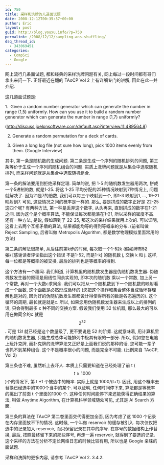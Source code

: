 ```yaml
---
id: 750
title: 采样和洗牌的几道面试题
date: 2008-12-12T00:35:57+00:00
author: Eric
layout: post
guid: http://blog.youxu.info/?p=750
permalink: /2008/12/12/sampling-ans-shuffling/
dsq_thread_id:
  - 343069451
categories:
  - CompSci
  - Google
---
```

网上流行几条面试题, 都和经典的采样洗牌问题有关, 网上每过一段时间都有哥们拿出来问一下. 正好最近在翻的 TAoCP Vol 2 上有详细专门的讲解, 因此在此一并介绍.

这几道面试题是:

1.  Given a random number generator which can generate the number in range (1,5) uniformly. How can you use it to build a random number generator which can generate the number in range (1,7) uniformly?

(http://discuss.joelonsoftware.com/default.asp?interview.11.489564.8)

2. Generate a random permutation for a deck of cards.

3. Given a long log file (not sure how long), pick 1000 items evenly from them. (Google Interview)

其中, 第一条是随机数的生成问题. 第二条是生成一个序列的随机排列的问题, 第三条等价于生成一个序列的随机组合的问题. 实质上洗牌问题就是从集合中选取随机排列, 而采样问题就是从集合中选取随机组合.

第一条的解法要用到拒绝采样定理. 简单的说, 把 1-5 的随机数发生器用两次, 拼成一个5进制的数, 就是1-25. 将这 1-25 平均分配的25种情况映射到7种情况上, 问题就解决了. 因为21是7的倍数, 我们可以每三个映射到一个, 即1-3 映射到1, &#8230;, 19-21 映射到7. 可见, 这些情况之间的概率是一样的. 那么, 要是拼成的数字正好是 22-25 这四个呢? 有两种方法, 第一种是丢弃这个数字, 从头再来, 直到拼成的数字在1-21之间. 因为这个是个概率算法, 不能保证每次都能落在1-21, 所以采样的密度不高. 还有一种方法, 是说, 假如落到了 22-25, 那这次的采样结果就用上次的. 可以证明, 这看上去两个互相矛盾的算法, 结果都能均等的得到等概率的分布. (前者叫做 Reject Sampling, 后者叫做 Metropolis Algorithm, 都是数学物理模拟里面常用的方法)

第二条的解法很简单, 从后往前第k步的时候, 每次取一个1-<span style="text-decoration: line-through;">52</span>k <span style="text-decoration: line-through;">(假如牌有52张)</span> [感谢读者评论指出这个错误 不是1-52, 而是1-k] 的随机数 j, 交换 k 和 j. 这样, 每一位都是等概率的被交换, 最后的排列也是等概率的得到.

这个方法有一个趣闻. 我们知道, 计算机里的随机数发生器是伪随机数发生器. 伪随机数发生器的原理是用线性同余实现的, 即本次的随机数 乘以一个常数, 加上另一个常数, 再对一个大数c求同余. 我们可以把从一个随机数到下一个随机数的映射看成一个函数, 这个函数是必然形成循环的 (您把这个操作和集合整体当成循环群理解也是对的, 因为好的伪随机数发生器都设计得使得所有的数是各态遍历的). 这个循环的周期, 最长就是就是c. 所以, 如果您用伪随机数发生器来生成以上的排列的话, 只会得到最多 c 种不同的交换方案. 假设我们使用 32 位机器, 那么最大的可以用在做同余的c 就是 $$2^{32}$$. 可是 13! 就已经是这个数量级了, 更不要说是 52 的阶乘. 这就意味着, 用计算机里的随机数发生器, 只能生成总体可能排列中极其有限的一部分. 所以, 假如您在电脑上玩扑克牌, 而扑克牌的洗牌算法又正好是上面我们说的那种的话, 您可能一辈子也抓不到某种组合. 这个不是概率很小的问题, 而是完全不可能. (此例来自 TAoCP, Vol 2)

第三条也不难, 虽然听上去吓人. 本质上只需要知道在已经处理了前 t ($$t \ge 1000$$)个的情况下, 第 t +1 个被选中的概率. 实际上就是 1000/(t+1). 因此, 用这个概率去替换已经选中的1000个当中的某个. 可以证明, 任何时间停下来, 算法都是等概率的挑出了前面 t 个里面的1000 个. 这种任何时间能停下来还能获得正确结果的算法, 叫做 Anytime Algorithm, 在计算机科学领域随处可见, 尤其是 AI Search 方面.

第三条的算法在 TAoCP 第二卷里面交代得更加全面, 因为考虑了这 1000 个记录在内存里面放不下的情况. 这时候, 一个叫做 reservoir 的缓存被引入. 每次仅仅把选中的记录加入 reservoir, 而只保留记录在其中的序号. 在序号的数据结构上作替换, 最后, 按照最终留下来的那些序号, 再走一遍 reservoir, 就得到了要选的记录. 这个采样的方法在分析不定长网络日志的时候比较有用, 所以也是 Google 亲睐的面试题.

采样和洗牌的更多内容, 请参考 TAoCP Vol 2. 3.4.2.